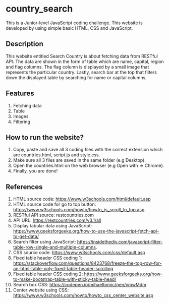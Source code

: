 # country_search
This is a Junior-level JavaScript coding challenge. This website is developed by using simple basic HTML, CSS and JavaScript.

## Description
This website entitled Search Country is about fetching data from RESTful API. The data are shown in the form of table which are name, capital, region and flag columns. The flag column is displayed by a small image that represents the particular country. Lastly, search bar at the top that filters down the displayed table by searching for name or capital columns.

## Features
1. Fetching data
2. Table
3. Images
4. Filtering

## How to run the website?
1. Copy, paste and save all 3 coding files with the correct extension which are countries.html, script.js and style.css.
2. Make sure all 3 files are saved in the same folder (e.g Desktop).
3. Open the countries.html on the web browser (e.g Open with => Chrome).
4. Finally, you are done!

## References
1. HTML source code: https://www.w3schools.com/html/default.asp
2. HTML source code for go to top button: https://www.w3schools.com/howto/howto_js_scroll_to_top.asp
3. RESTful API source: restcountries.com
4. API URL: https://restcountries.com/v3.1/all
5. Display tabular data using JavaScript: https://www.geeksforgeeks.org/how-to-use-the-javascript-fetch-api-to-get-data/ 
6. Search filter using JavaScript: https://insidethediv.com/javascript-filter-table-row-single-and-multiple-columns.
7. CSS source code: https://www.w3schools.com/css/default.asp
8. Fixed table header CSS coding 1: https://stackoverflow.com/questions/8423768/freeze-the-top-row-for-an-html-table-only-fixed-table-header-scrolling
9. Fixed table header CSS coding 2: https://www.geeksforgeeks.org/how-to-make-bootstrap-table-with-sticky-table-head/
10. Search box CSS: https://codepen.io/mihaeltomic/pen/vmwMdm
11. Center website using CSS: https://www.w3schools.com/howto/howto_css_center_website.asp
